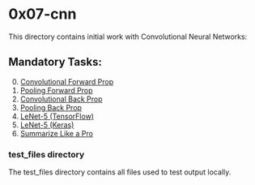 # 0x07-cnn
This directory contains initial work with Convolutional Neural Networks:

## Mandatory Tasks:
0. [Convolutional Forward Prop](/supervised_learning/0x07-cnn/0-conv_forward.py)
1. [Pooling Forward Prop](/supervised_learning/0x07-cnn/1-pool_forward.py)
2. [Convolutional Back Prop](/supervised_learning/0x07-cnn/2-conv_backward.py)
3. [Pooling Back Prop](/supervised_learning/0x07-cnn/3-pool_backward.py)
4. [LeNet-5 (TensorFlow)](/supervised_learning/0x07-cnn/4-lenet5.py)
5. [LeNet-5 (Keras)](/supervised_learning/0x07-cnn/5-lenet5.py)
6. [Summarize Like a Pro]()

### test_files directory
The test_files directory contains all files used to test output locally.
